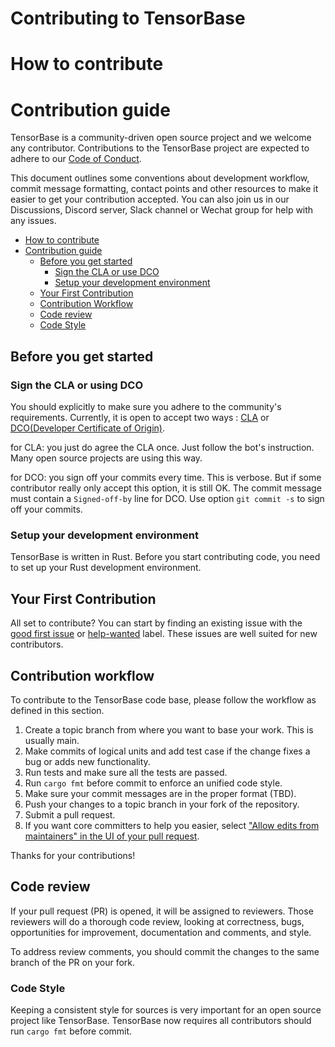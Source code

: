 # Contributing to TensorBase

# How to contribute

# Contribution guide

TensorBase is a community-driven open source project and we welcome any contributor. Contributions to the TensorBase project are expected to adhere to our [Code of Conduct](/specs/CODE_OF_CONDUCT.md).

This document outlines some conventions about development workflow, commit message formatting, contact points and other resources to make it easier to get your contribution accepted. You can also join us in our Discussions, Discord server, Slack channel or Wechat group for help with any issues.

<!-- TOC -->

- [How to contribute](#how-to-contribute)
- [Contribution guide](#contribution-guide)
    - [Before you get started](#before-you-get-started)
        - [Sign the CLA or use DCO](#sign-the-cla-or-using-dco)
        - [Setup your development environment](#setup-your-development-environment)
    - [Your First Contribution](#your-first-contribution)
    - [Contribution Workflow](#contribution-workflow)
    - [Code review](#code-review)
    - [Code Style](#code-style)

<!-- /TOC -->

## Before you get started

### Sign the CLA or using DCO

You should explicitly to make sure you adhere to the community's requirements. Currently, it is open to accept two ways : [CLA](https://en.wikipedia.org/wiki/Contributor_License_Agreement) or [DCO(Developer Certificate of Origin)](https://developercertificate.org/).

for CLA: you just do agree the CLA once. Just follow the bot's instruction. Many open source projects are using this way.

for DCO: you sign off your commits every time. This is verbose. But if some contributor really only accept this option, it is still OK. The commit message must contain a `Signed-off-by` line for DCO. Use option `git commit -s` to sign off your commits.

### Setup your development environment

TensorBase is written in Rust. Before you start contributing code, you need to set up your Rust development environment.


## Your First Contribution

All set to contribute? You can start by finding an existing issue with the [good first issue](https://github.com/tensorbase/tensorbase/issues?q=is%3Aissue+is%3Aopen+label%3A%22good+first+issue%22) or [help-wanted](https://github.com/tensorbase/tensorbase/issues?q=is%3Aissue+is%3Aopen+label%3Ahelp-wanted) label. These issues are well suited for new contributors.

## Contribution workflow

To contribute to the TensorBase code base, please follow the workflow as defined in this section.

1. Create a topic branch from where you want to base your work. This is usually main.
2. Make commits of logical units and add test case if the change fixes a bug or adds new functionality.
3. Run tests and make sure all the tests are passed.
4. Run ```cargo fmt``` before commit to enforce an unified code style.
5. Make sure your commit messages are in the proper format (TBD).
6. Push your changes to a topic branch in your fork of the repository.
7. Submit a pull request.
8. If you want core committers to help you easier, select ["Allow edits from maintainers" in the UI of your pull request](https://docs.github.com/en/github/collaborating-with-issues-and-pull-requests/allowing-changes-to-a-pull-request-branch-created-from-a-fork).

Thanks for your contributions!

## Code review

If your pull request (PR) is opened, it will be assigned to reviewers. Those reviewers will do a thorough code review, looking at correctness, bugs, opportunities for improvement, documentation and comments, and style.

To address review comments, you should commit the changes to the same branch of the PR on your fork.

### Code Style

Keeping a consistent style for sources is very important for an open source project like TensorBase. TensorBase now requires all contributors should run ```cargo fmt``` before commit.
